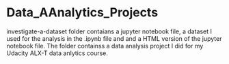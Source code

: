 # Data_AAnalytics_Projects
investigate-a-dataset folder contaians a jupyter notebook file, a dataset I used for the analysis in the .ipynb file and and a HTML version of the jupyter notebook file.
The folder containss a data analysis project I did for my Udacity ALX-T data anlytics course.
